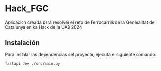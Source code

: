 # Hack_FGC
Aplicación creada para resolver el reto de Ferrocarrils de la Generalitat de Catalunya en ka Hack de la UAB 2024

## Instalación
Para instalar las dependencias del proyecto, ejecuta el siguiente comando:
```
fastapi dev ./src/main.py
```